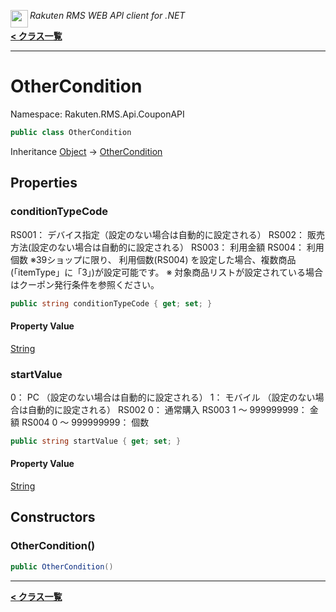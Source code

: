 <img align="left" style="height: 2em;" src="https://webservice.rakuten.co.jp/favicon.ico"><em>Rakuten RMS WEB API client for .NET</em>

[**< クラス一覧**](./)
- - -

# OtherCondition

Namespace: Rakuten.RMS.Api.CouponAPI

```csharp
public class OtherCondition
```

Inheritance [Object](https://docs.microsoft.com/en-us/dotnet/api/system.object) → [OtherCondition](./rakuten.rms.api.couponapi.othercondition)

## Properties

### <a id="properties-conditiontypecode"/>**conditionTypeCode**

RS001： デバイス指定（設定のない場合は自動的に設定される）
 RS002： 販売方法(設定のない場合は自動的に設定される）
 RS003： 利用金額
 RS004： 利用個数
 ※39ショップに限り、 利用個数(RS004) を設定した場合、複数商品(「itemType」に「3」)が設定可能です。
 ※ 対象商品リストが設定されている場合はクーポン発行条件を参照ください。

```csharp
public string conditionTypeCode { get; set; }
```

#### Property Value

[String](https://docs.microsoft.com/en-us/dotnet/api/system.string)<br>

### <a id="properties-startvalue"/>**startValue**

0： PC （設定のない場合は自動的に設定される）
 1： モバイル （設定のない場合は自動的に設定される）
 RS002	0： 通常購入
 RS003	1 ～ 999999999： 金額
 RS004	0 ～ 999999999： 個数

```csharp
public string startValue { get; set; }
```

#### Property Value

[String](https://docs.microsoft.com/en-us/dotnet/api/system.string)<br>

## Constructors

### <a id="constructors-.ctor"/>**OtherCondition()**

```csharp
public OtherCondition()
```


- - -
[**< クラス一覧**](./)
